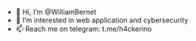 - 👋 Hi, I’m @WilliamBernet
- 👀 I’m interested in web application and cybersecurity
- 📫 Reach me on telegram: t.me/h4ckerino

<!---
- 🌱 I’m currently learning ...
- 😄 Pronouns: ...
- ⚡ Fun fact: ...
WilliamBernet/WilliamBernet is a ✨ special ✨ repository because its `README.md` (this file) appears on your GitHub profile.
You can click the Preview link to take a look at your changes.
--->
